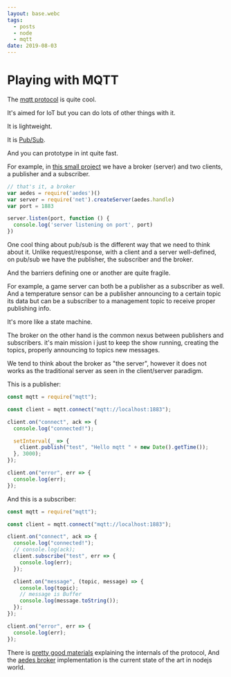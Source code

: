 ```yaml
---
layout: base.webc
tags: 
  - posts
  - node
  - mqtt
date: 2019-08-03
---
```

# Playing with MQTT

The [mqtt protocol](https://en.wikipedia.org/wiki/MQTT) is quite cool.

It's aimed for IoT but you can do lots of other things with it.

It is lightweight.

It is [Pub/Sub](https://en.wikipedia.org/wiki/Publish%E2%80%93subscribe_pattern).

And you can prototype in int quite fast.

For example, in [this small project](https://github.com/sombriks/sample-mqtt) we
have a broker (server) and two clients, a publisher and a subscriber.

```javascript
// that's it, a broker
var aedes = require('aedes')()
var server = require('net').createServer(aedes.handle)
var port = 1883

server.listen(port, function () {
  console.log('server listening on port', port)
})
```

One cool thing about pub/sub is the different way that we need to think about it.
Unlike request/response, with a client and a server well-defined, on pub/sub we
have the publisher, the subscriber and the broker.

And the barriers defining one or another are quite fragile.

For example, a game server can both be a publisher as a subscriber as well. And
a temperature sensor can be a publisher announcing to a certain topic its data
but can be a subscriber to a management topic to receive proper publishing info.

It's more like a state machine.

The broker on the other hand is the common nexus between publishers and
subscribers. it's main mission i just to keep the show running, creating the
topics, properly announcing to topics new messages.

We tend to think about the broker as "the server", however it does not works as
the traditional server as seen in the client/server paradigm.

This is a publisher:

```javascript
const mqtt = require("mqtt");

const client = mqtt.connect("mqtt://localhost:1883");

client.on("connect", ack => {
  console.log("connected!");

  setInterval(_ => {
    client.publish("test", "Hello mqtt " + new Date().getTime());
  }, 3000);
});

client.on("error", err => {
  console.log(err);
});
```

And this is a subscriber:

```javascript
const mqtt = require("mqtt");

const client = mqtt.connect("mqtt://localhost:1883");

client.on("connect", ack => {
  console.log("connected!");
  // console.log(ack);
  client.subscribe("test", err => {
    console.log(err);
  });

  client.on("message", (topic, message) => {
    console.log(topic);
    // message is Buffer
    console.log(message.toString());
  });
});

client.on("error", err => {
  console.log(err);
});
```

There is
[pretty good materials](https://randomnerdtutorials.com/what-is-mqtt-and-how-it-works/)
explaining the internals of the protocol, And the
[aedes broker](https://github.com/mcollina/aedes) implementation is the current
state of the art in nodejs world.
